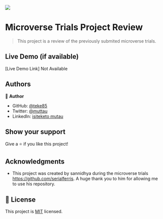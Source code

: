 ![](https://img.shields.io/badge/Microverse-blueviolet)

# Microverse Trials Project Review

> This project is a review of the previously submited microverse trials.

## Live Demo (if available)

[Live Demo Link] Not Available

## Authors

👤 **Author**

- GitHub: [@teke85](https://github.com/teke85)
- Twitter: [@muttau](https://twitter.com/muttau)
- LinkedIn: [isiteketo mutau](https://www.linkedin.com/in/isiteketo-mutau-736894241/)

## Show your support

Give a ⭐️ if you like this project!

## Acknowledgments

- This project was created by sannidhya during the microverse trials https://github.com/serialferris. A huge thank you to him for allowing me to use his repository.

## 📝 License

This project is [MIT](./MIT.md) licensed.
